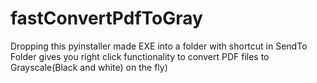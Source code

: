 # fastConvertPdfToGray
Dropping this pyinstaller made EXE into a folder with shortcut in SendTo Folder gives you right click functionality to convert PDF files to Grayscale(Black and white) on the fly)
